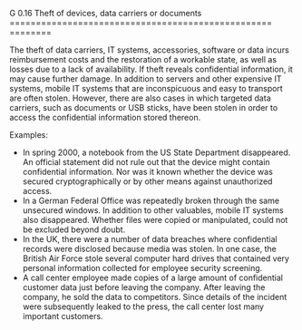 G 0.16 Theft of devices, data carriers or documents
================================================== ========

The theft of data carriers, IT systems, accessories, software or data incurs reimbursement costs and the restoration of a workable state, as well as losses due to a lack of availability. If theft reveals confidential information, it may cause further damage. In addition to servers and other expensive IT systems, mobile IT systems that are inconspicuous and easy to transport are often stolen. However, there are also cases in which targeted data carriers, such as documents or USB sticks, have been stolen in order to access the confidential information stored thereon.

Examples:

* In spring 2000, a notebook from the US State Department disappeared. An official statement did not rule out that the device might contain confidential information. Nor was it known whether the device was secured cryptographically or by other means against unauthorized access.
* In a German Federal Office was repeatedly broken through the same unsecured windows. In addition to other valuables, mobile IT systems also disappeared. Whether files were copied or manipulated, could not be excluded beyond doubt.
* In the UK, there were a number of data breaches where confidential records were disclosed because media was stolen. In one case, the British Air Force stole several computer hard drives that contained very personal information collected for employee security screening.
* A call center employee made copies of a large amount of confidential customer data just before leaving the company. After leaving the company, he sold the data to competitors. Since details of the incident were subsequently leaked to the press, the call center lost many important customers.
